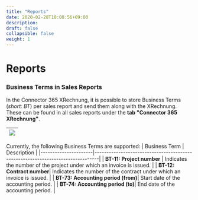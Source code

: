 ```yaml
---
title: "Reports"
date: 2020-02-28T10:08:56+09:00
description: 
draft: false
collapsible: false
weight: 1
---
```

# Reports

### Business Terms in Sales Reports

In the Connector 365 XRechnung, it is possible to store Business Terms (_short: BT_) per sales report and send them along with the XRechnung. These can be found in all sales reports under the **tab "Connector 365 XRechnung"**.

|![](/images/XRechnung/XRG_ENU_BTfields.png)|
|-|


Currently, the following Business Terms are supported:
| Business Term        | Description                                                                  |
|----------------------|--------------------------------------------------------------------------------|
| **BT-11: Project number** | Indicates the number of the project under which an invoice is issued. |
| **BT-12: Contract number**| Indicates the number of the contract under which an invoice is issued. |
| **BT-73: Accounting period (from)**| Start date of the accounting period. |
| **BT-74: Accounting period (to)**| End date of the accounting period. |

